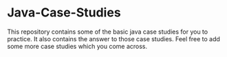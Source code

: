 # Java-Case-Studies
This repository contains some of the basic java case studies for you to practice. It also contains the answer to those case studies. 
Feel free to add some more case studies which you come across. 
